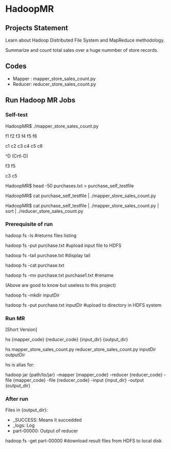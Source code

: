 # HadoopMR

## Projects Statement
Learn about Hadoop Distributed File System and MapReduce methodology.

Summarize and count total sales over a huge nummber of store records.

## Codes
- Mapper : mapper_store_sales_count.py
- Reducer: reducer_store_sales_count.py

## Run Hadoop MR Jobs

### Self-test

HadoopMR$ ./mapper_store_sales_count.py 

f1  f2      f3  f4  f5  f6

c1  c2  c3  c4  c5  c6

^D (Crtl-D)

f3  f5

c3  c5

HadoopMR$ head -50 purchases.txt > purchase_self_testfile

HadoopMR$ cat purchase_self_testfile | ./mapper_store_sales_count.py

HadoopMR$ cat purchase_self_testfile | ./mapper_store_sales_count.py | sort | ./reducer_store_sales_count.py

### Prerequisite of run
hadoop fs -ls    #returns files listing

hadoop fs -put purchase.txt    #upload input file to HDFS

hadoop fs -tail purchase.txt    #display tail

hadoop fs -cat purchase.txt

hadoop fs -mv purchase.txt purchase1.txt    #rename

(Above are good to know but useless to this project)


hadoop fs -mkdir inputDir

hadoop fs -put purchase.txt inputDir    #upload to directory in HDFS system

### Run MR
[Short Version]

hs {mapper_code} {reducer_code} {input_dir} {output_dir}

hs mapper_store_sales_count.py reducer_store_sales_count.py inputDir outputDir


hs is alias for:

hadoop jar {path/to/jar} -mapper {mapper_code} -reducer {reducer_code} -file {mapper_code} -file {reducer_code} -input {input_dir} -output {output_dir}

### After run
Files in {output_dir}:
- _SUCCESS: Means it succedded
- _logs: Log
- part-00000: Output of reducer

hadoop fs -get part-00000    #download result files from HDFS to local disk